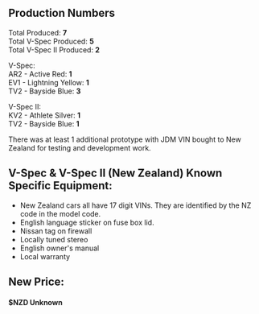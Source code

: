 ## Production Numbers  
Total Produced: __7__  
Total V-Spec Produced: __5__  
Total V-Spec II Produced: __2__  
  
V-Spec:  
AR2 - Active Red: __1__  
EV1 - Lightning Yellow: __1__  
TV2 - Bayside Blue: __3__  
  
V-Spec II:  
KV2 - Athlete Silver: __1__  
TV2 - Bayside Blue: __1__  
  
There was at least 1 additional prototype with JDM VIN bought to New Zealand for testing and development work.  
  
## V-Spec & V-Spec II (New Zealand) Known Specific Equipment:  
* New Zealand cars all have 17 digit VINs. They are identified by the NZ code in the model code.  
* English language sticker on fuse box lid.  
* Nissan tag on firewall  
* Locally tuned stereo  
* English owner's manual  
* Local warranty  
  
## New Price:  
#### $NZD Unknown  